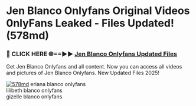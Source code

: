 # Jen Blanco Onlyfans Original Videos 0nlyFans Leaked - Files Updated! (578md)

<h3>🔴 CLICK HERE 🌐==►► <a href="https://tinyurl.com/ms9xzufz" rel="nofollow">Jen Blanco Onlyfans Updated Files</a></h3>

Get Jen Blanco Onlyfans and all content. Now you can access all videos and pictures of Jen Blanco Onlyfans. New Updated Files 2025!

[![578md](https://i.imgur.com/PQ7UWWw.gif)](https://tinyurl.com/ms9xzufz)
eriana blanco onlyfans<br>
lilibeth blanco onlyfans<br>
gizelle blanco onlyfans